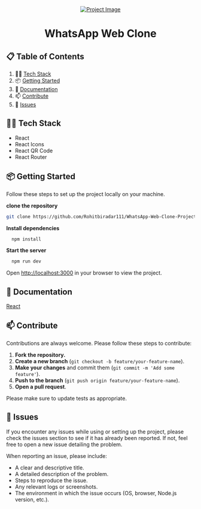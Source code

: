 <div align="center">
  <div>
    <a href="https://whats-app-web-clone-project.vercel.app/" target="_blank">
      <img src="https://github.com/user-attachments/assets/58de061e-e3d2-41b6-9301-6748e01e406c" alt="Project Image">
    </a>
  </div>
  <h1 align="center">WhatsApp Web Clone</h1>
</div>

## 📋 <a name="table">Table of Contents</a>

1. 👩‍💻 [Tech Stack](#tech-stack)
2. 📦 [Getting Started](#getting-started)
3. 📖 [Documentation](#documentation)
4. 📫 [Contribute](#contribute)
5. 🐛 [Issues](#issues)

## <a name="tech-stack">👩‍💻 Tech Stack</a>

- React
- React Icons
- React QR Code
- React Router

## <a name="getting-started">📦 Getting Started</a>

Follow these steps to set up the project locally on your machine.

**clone the repository**

```bash
git clone https://github.com/Rohitbiradar111/WhatsApp-Web-Clone-Project.git
```

**Install dependencies**

```bash
  npm install
```

**Start the server**

```bash
  npm run dev
```

Open [http://localhost:3000](http://localhost:3000) in your browser to view the project.

## <a name="documentation">📖 Documentation</a>

[React](https://react.dev/)

## <a name="contribute">📫 Contribute</a>

Contributions are always welcome. Please follow these steps to contribute:

1. **Fork the repository.**
2. **Create a new branch** (`git checkout -b feature/your-feature-name`).
3. **Make your changes** and commit them (`git commit -m 'Add some feature'`).
4. **Push to the branch** (`git push origin feature/your-feature-name`).
5. **Open a pull request**.

Please make sure to update tests as appropriate.

## <a name="issues">🐛 Issues</a>

If you encounter any issues while using or setting up the project, please check the issues section to see if it has already been reported. If not, feel free to open a new issue detailing the problem.

When reporting an issue, please include:

- A clear and descriptive title.
- A detailed description of the problem.
- Steps to reproduce the issue.
- Any relevant logs or screenshots.
- The environment in which the issue occurs (OS, browser, Node.js version, etc.).
